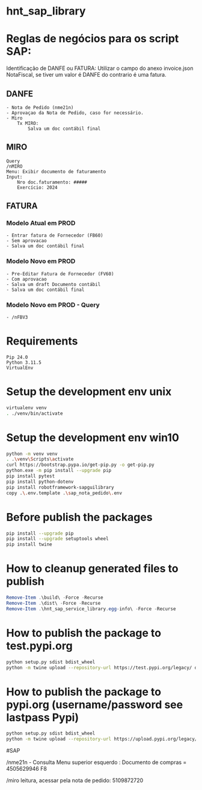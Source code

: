# hnt_sap_library


# Reglas de negócios para os script SAP: 
Identificação de DANFE ou FATURA:
    Utilizar o campo do anexo invoice.json NotaFiscal, se tiver um valor é DANFE do contrario é uma fatura.

## DANFE
    - Nota de Pedido (nme21n)
    - Aprovaçao da Nota de Pedido, caso for necessário.
    - Miro
        Tx MIRO:
            Salva um doc contábil final
## MIRO
    Query
    /nMIRO
    Menu: Exibir documento de faturamento
    Input: 
        Nro doc.faturamento: #####
        Exercício: 2024

## FATURA
### Modelo Atual em PROD
    - Entrar fatura de Fornecedor (FB60)
    - Sem aprovacao 
    - Salva um doc contábil final
### Modelo Novo em PROD
    - Pre-Editar Fatura de Fornecedor (FV60)
    - Com aprovacao 
    - Salva um draft Documento contábil
    - Salva um doc contábil final
### Modelo Novo em PROD - Query
    - /nFBV3
# Requirements
    Pip 24.0
    Python 3.11.5
    VirtualEnv

# Setup the development env unix
```sh
virtualenv venv
. ./venv/bin/activate
```

# Setup the development env win10
```sh
python -m venv venv
. .\venv\Scripts\activate
curl https://bootstrap.pypa.io/get-pip.py -o get-pip.py
python.exe -m pip install --upgrade pip
pip install pytest
pip install python-dotenv
pip install robotframework-sapguilibrary
copy .\.env.template .\sap_nota_pedido\.env
```

# Before publish the packages
```sh
pip install --upgrade pip
pip install --upgrade setuptools wheel
pip install twine
```
# How to cleanup generated files to publish
```powershell
Remove-Item .\build\ -Force -Recurse
Remove-Item .\dist\ -Force -Recurse
Remove-Item .\hnt_sap_service_library.egg-info\ -Force -Recurse
```

# How to publish the package to test.pypi.org
```sh
python setup.py sdist bdist_wheel
python -m twine upload --repository-url https://test.pypi.org/legacy/ dist/*
```

# How to publish the package to pypi.org (username/password see lastpass Pypi)
```sh
python setup.py sdist bdist_wheel
python -m twine upload --repository-url https://upload.pypi.org/legacy/ dist/*
```

#SAP

/nme21n - Consulta
Menu superior esquerdo : 
Documento de compras = 4505629946
F8


/miro leitura, acessar pela nota de pedido:
5109872720